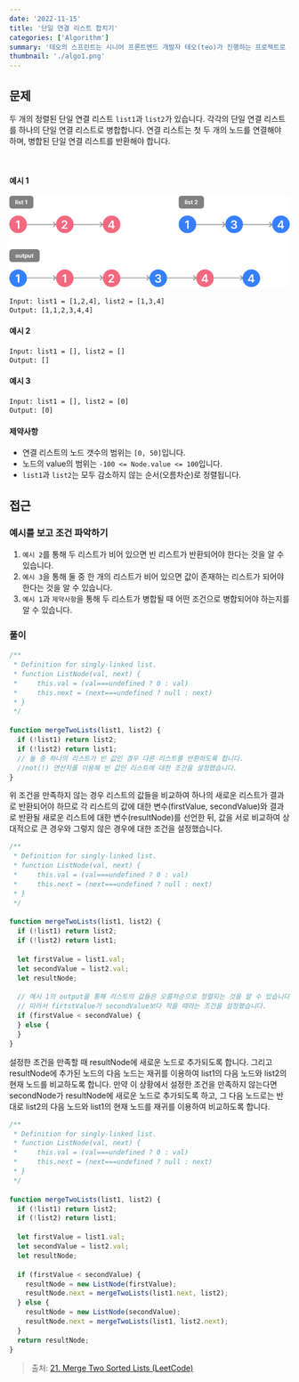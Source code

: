 ```yaml
---
date: '2022-11-15'
title: '단일 연결 리스트 합치기'
categories: ['Algorithm']
summary: '테오의 스프린트는 시니어 프론트엔드 개발자 테오(teo)가 진행하는 프로젝트로 참여자끼리 팀을 구성하여 구글의 스프린트를 체험해보는 과정에 대한 회고입니다.'
thumbnail: './algo1.png'
---
```


## 문제

두 개의 정렬된 단일 연결 리스트 `list1`과 `list2`가 있습니다.
각각의 단일 연결 리스트를 하나의 단일 연결 리스트로 병합합니다.
연결 리스트는 첫 두 개의 노드를 연결해야 하며, 병합된 단일 연결 리스트를 반환해야 합니다.
</br>

</br>

#### 예시 1

![알고리즘 예시 이미지](images/merge.png)

```
Input: list1 = [1,2,4], list2 = [1,3,4]
Output: [1,1,2,3,4,4]
```

#### 예시 2

```
Input: list1 = [], list2 = []
Output: []
```

#### 예시 3

```
Input: list1 = [], list2 = [0]
Output: [0]
```

#### 제약사항

- 연결 리스트의 노드 갯수의 범위는 `[0, 50]`입니다.
- 노드의 value의 범위는 `-100 <= Node.value <= 100`입니다.
- `list1`과 `list2`는 모두 감소하지 않는 순서(오름차순)로 정렬됩니다.

## 접근

### 예시를 보고 조건 파악하기

1. `예시 2`를 통해 두 리스트가 비어 있으면 빈 리스트가 반환되어야 한다는 것을 알 수 있습니다.
2. `예시 3`을 통해 둘 중 한 개의 리스트가 비어 있으면 값이 존재하는 리스트가 되어야 한다는 것을 알 수 있습니다.
3. `예시 1`과 `제약사항`을 통해 두 리스트가 병합될 때 어떤 조건으로 병합되어야 하는지를 알 수 있습니다.

### 풀이

```javascript
/**
 * Definition for singly-linked list.
 * function ListNode(val, next) {
 *     this.val = (val===undefined ? 0 : val)
 *     this.next = (next===undefined ? null : next)
 * }
 */

function mergeTwoLists(list1, list2) {
  if (!list1) return list2;
  if (!list2) return list1;
  // 둘 중 하나의 리스트가 빈 값인 경우 다른 리스트를 반환하도록 합니다.
  //not(!) 연산자를 이용해 빈 값인 리스트에 대한 조건을 설정했습니다.
}
```

위 조건을 만족하지 않는 경우 리스트의 값들을 비교하여 하나의 새로운 리스트가 결과로 반환되어야 하므로 각 리스트의 값에 대한 변수(firstValue, secondValue)와 결과로 반환될 새로운 리스트에 대한 변수(resultNode)를 선언한 뒤, 값을 서로 비교하여 상대적으로 큰 경우와 그렇지 않은 경우에 대한 조건을 설정했습니다.

```javascript
/**
 * Definition for singly-linked list.
 * function ListNode(val, next) {
 *     this.val = (val===undefined ? 0 : val)
 *     this.next = (next===undefined ? null : next)
 * }
 */

function mergeTwoLists(list1, list2) {
  if (!list1) return list2;
  if (!list2) return list1;

  let firstValue = list1.val;
  let secondValue = list2.val;
  let resultNode;

  // 예시 1의 output을 통해 리스트의 값들은 오름차순으로 정렬되는 것을 알 수 있습니다.
  // 따라서 firtstValue가 secondValue보다 작을 때라는 조건을 설정했습니다.
  if (firstValue < secondValue) {
  } else {
  }
}
```

설정한 조건을 만족할 때 resultNode에 새로운 노드로 추가되도록 합니다. 그리고 resultNode에 추가된 노드의 다음 노드는 재귀를 이용하여 list1의 다음 노드와 list2의 현재 노드를 비교하도록 합니다. 만약 이 상황에서 설정한 조건을 만족하지 않는다면 secondNode가 resultNode에 새로운 노드로 추가되도록 하고, 그 다음 노드로는 반대로 list2의 다음 노드와 list1의 현재 노드를 재귀를 이용하여 비교하도록 합니다.

```javascript
/**
 * Definition for singly-linked list.
 * function ListNode(val, next) {
 *     this.val = (val===undefined ? 0 : val)
 *     this.next = (next===undefined ? null : next)
 * }
 */

function mergeTwoLists(list1, list2) {
  if (!list1) return list2;
  if (!list2) return list1;

  let firstValue = list1.val;
  let secondValue = list2.val;
  let resultNode;

  if (firstValue < secondValue) {
    resultNode = new ListNode(firstValue);
    resultNode.next = mergeTwoLists(list1.next, list2);
  } else {
    resultNode = new ListNode(secondValue);
    resultNode.next = mergeTwoLists(list1, list2.next);
  }
  return resultNode;
}
```

> 출처: [21. Merge Two Sorted Lists (LeetCode)](https://leetcode.com/problems/merge-two-sorted-lists/)
